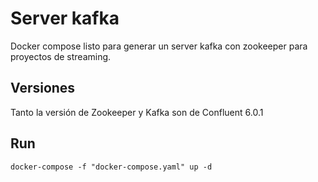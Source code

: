 # Server kafka

Docker compose listo para generar un server kafka con zookeeper para proyectos de streaming.

## Versiones
Tanto la versión de Zookeeper y Kafka son de Confluent 6.0.1

## Run

```
docker-compose -f "docker-compose.yaml" up -d
```